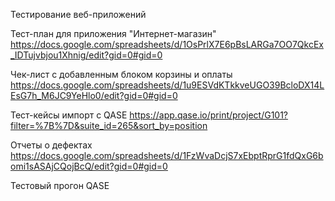 Тестирование веб-приложений

Тест-план для приложения "Интернет-магазин"
https://docs.google.com/spreadsheets/d/1OsPrlX7E6pBsLARGa7OO7QkcEx_IDTujvbjou1Xhnig/edit?gid=0#gid=0

Чек-лист с добавленным блоком корзины и оплаты
https://docs.google.com/spreadsheets/d/1u9ESVdKTkkveUGO39BcloDX14LEsG7h_M6JC9YeHlo0/edit?gid=0#gid=0

Тест-кейсы импорт с QASE
https://app.qase.io/print/project/G101?filter=%7B%7D&suite_id=265&sort_by=position

Отчеты о дефектах 
https://docs.google.com/spreadsheets/d/1FzWvaDcjS7xEbptRprG1fdQxG6bomi1sASAjCQojBcQ/edit?gid=0#gid=0

Тестовый прогон QASE

